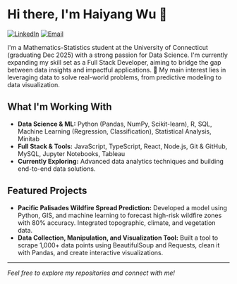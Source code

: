 # Hi there, I'm Haiyang Wu 👋

<a href="https://www.linkedin.com/in/haiyang-wu" target="_blank"><img src="https://img.shields.io/badge/LinkedIn-0077B5?style=for-the-badge&logo=linkedin&logoColor=white" alt="LinkedIn"></a>
<a href="mailto:guda5535@gmail.com"><img src="https://img.shields.io/badge/Email-D14836?style=for-the-badge&logo=gmail&logoColor=white" alt="Email"></a>

I'm a Mathematics-Statistics student at the University of Connecticut (graduating Dec 2025) with a strong passion for Data Science. I'm currently expanding my skill set as a Full Stack Developer, aiming to bridge the gap between data insights and impactful applications.
🔬 My main interest lies in leveraging data to solve real-world problems, from predictive modeling to data visualization.

## What I'm Working With

* **Data Science & ML:** Python (Pandas, NumPy, Scikit-learn), R, SQL, Machine Learning (Regression, Classification), Statistical Analysis, Minitab
* **Full Stack & Tools:** JavaScript, TypeScript, React, Node.js, Git & GitHub, MySQL, Jupyter Notebooks, Tableau
* **Currently Exploring:** Advanced data analytics techniques and building end-to-end data solutions.

## Featured Projects

* **Pacific Palisades Wildfire Spread Prediction:** Developed a model using Python, GIS, and machine learning to forecast high-risk wildfire zones with 80% accuracy. Integrated topographic, climate, and vegetation data.
* **Data Collection, Manipulation, and Visualization Tool:** Built a tool to scrape 1,000+ data points using BeautifulSoup and Requests, clean it with Pandas, and create interactive visualizations.

---

*Feel free to explore my repositories and connect with me!*

